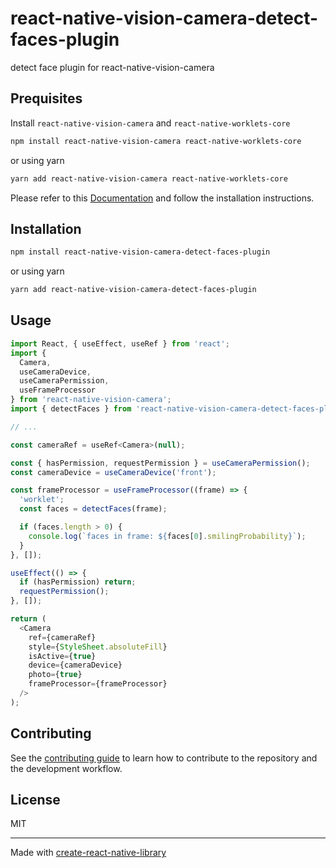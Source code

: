 # react-native-vision-camera-detect-faces-plugin

detect face plugin for react-native-vision-camera

## Prequisites

Install `react-native-vision-camera` and `react-native-worklets-core`

```sh
npm install react-native-vision-camera react-native-worklets-core
```
or using yarn
```sh
yarn add react-native-vision-camera react-native-worklets-core
```

Please refer to this [Documentation](https://react-native-vision-camera.com/docs/guides/frame-processors) and follow the installation instructions.


## Installation

```sh
npm install react-native-vision-camera-detect-faces-plugin
```
or using yarn
```sh
yarn add react-native-vision-camera-detect-faces-plugin
```

## Usage

```js
import React, { useEffect, useRef } from 'react';
import {
  Camera,
  useCameraDevice,
  useCameraPermission,
  useFrameProcessor
} from 'react-native-vision-camera';
import { detectFaces } from 'react-native-vision-camera-detect-faces-plugin';

// ...

const cameraRef = useRef<Camera>(null);

const { hasPermission, requestPermission } = useCameraPermission();
const cameraDevice = useCameraDevice('front');

const frameProcessor = useFrameProcessor((frame) => {
  'worklet';
  const faces = detectFaces(frame);

  if (faces.length > 0) {
    console.log(`faces in frame: ${faces[0].smilingProbability}`);
  }
}, []);

useEffect(() => {
  if (hasPermission) return;
  requestPermission();
}, []);

return (
  <Camera
    ref={cameraRef}
    style={StyleSheet.absoluteFill}
    isActive={true}
    device={cameraDevice}
    photo={true}
    frameProcessor={frameProcessor}
  />
);
```

## Contributing

See the [contributing guide](CONTRIBUTING.md) to learn how to contribute to the repository and the development workflow.

## License

MIT

---

Made with [create-react-native-library](https://github.com/callstack/react-native-builder-bob)
